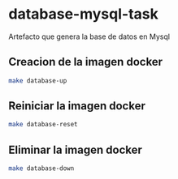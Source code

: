 # database-mysql-task

Artefacto que genera la base de datos en Mysql

## Creacion de la imagen docker

```sh
make database-up
```

## Reiniciar la imagen docker

```sh
make database-reset
```

## Eliminar la imagen docker

```sh
make database-down
```